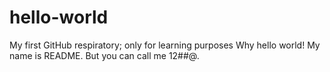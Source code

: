 # hello-world
My first GitHub respiratory; only for learning purposes 
Why hello world! My name is README. But you can call me 12#$%^&*&4234567^%$#@.
